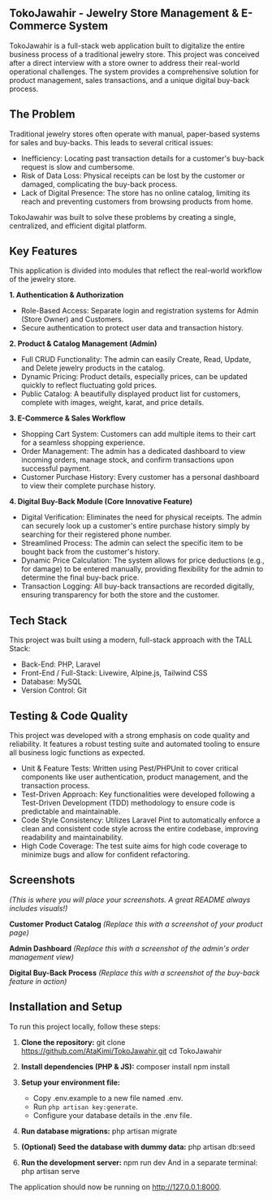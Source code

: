 ## TokoJawahir - Jewelry Store Management & E-Commerce System

TokoJawahir is a full-stack web application built to digitalize the entire business process of a traditional jewelry store. This project was conceived after a direct interview with a store owner to address their real-world operational challenges. The system provides a comprehensive solution for product management, sales transactions, and a unique digital buy-back process.

## The Problem

Traditional jewelry stores often operate with manual, paper-based systems for sales and buy-backs. This leads to several critical issues:

* Inefficiency: Locating past transaction details for a customer's buy-back request is slow and cumbersome.
* Risk of Data Loss: Physical receipts can be lost by the customer or damaged, complicating the buy-back process.
* Lack of Digital Presence: The store has no online catalog, limiting its reach and preventing customers from browsing products from home.

TokoJawahir was built to solve these problems by creating a single, centralized, and efficient digital platform.

## Key Features

This application is divided into modules that reflect the real-world workflow of the jewelry store.

**1. Authentication & Authorization**
* Role-Based Access: Separate login and registration systems for Admin (Store Owner) and Customers.
* Secure authentication to protect user data and transaction history.

**2. Product & Catalog Management (Admin)**
* Full CRUD Functionality: The admin can easily Create, Read, Update, and Delete jewelry products in the catalog.
* Dynamic Pricing: Product details, especially prices, can be updated quickly to reflect fluctuating gold prices.
* Public Catalog: A beautifully displayed product list for customers, complete with images, weight, karat, and price details.

**3. E-Commerce & Sales Workflow**
* Shopping Cart System: Customers can add multiple items to their cart for a seamless shopping experience.
* Order Management: The admin has a dedicated dashboard to view incoming orders, manage stock, and confirm transactions upon successful payment.
* Customer Purchase History: Every customer has a personal dashboard to view their complete purchase history.

**4. Digital Buy-Back Module (Core Innovative Feature)**
* Digital Verification: Eliminates the need for physical receipts. The admin can securely look up a customer's entire purchase history simply by searching for their registered phone number.
* Streamlined Process: The admin can select the specific item to be bought back from the customer's history.
* Dynamic Price Calculation: The system allows for price deductions (e.g., for damage) to be entered manually, providing flexibility for the admin to determine the final buy-back price.
* Transaction Logging: All buy-back transactions are recorded digitally, ensuring transparency for both the store and the customer.

## Tech Stack

This project was built using a modern, full-stack approach with the TALL Stack:

* Back-End: PHP, Laravel
* Front-End / Full-Stack: Livewire, Alpine.js, Tailwind CSS
* Database: MySQL
* Version Control: Git

## Testing & Code Quality

This project was developed with a strong emphasis on code quality and reliability. It features a robust testing suite and automated tooling to ensure all business logic functions as expected.

* Unit & Feature Tests: Written using Pest/PHPUnit to cover critical components like user authentication, product management, and the transaction process.
* Test-Driven Approach: Key functionalities were developed following a Test-Driven Development (TDD) methodology to ensure code is predictable and maintainable.
* Code Style Consistency: Utilizes Laravel Pint to automatically enforce a clean and consistent code style across the entire codebase, improving readability and maintainability.
* High Code Coverage: The test suite aims for high code coverage to minimize bugs and allow for confident refactoring.

## Screenshots

*(This is where you will place your screenshots. A great README always includes visuals!)*

**Customer Product Catalog**
*(Replace this with a screenshot of your product page)*

**Admin Dashboard**
*(Replace this with a screenshot of the admin's order management view)*

**Digital Buy-Back Process**
*(Replace this with a screenshot of the buy-back feature in action)*

## Installation and Setup

To run this project locally, follow these steps:

1.  **Clone the repository:**
    git clone https://github.com/AtaKimi/TokoJawahir.git
    cd TokoJawahir

2.  **Install dependencies (PHP & JS):**
    composer install
    npm install

3.  **Setup your environment file:**
    * Copy .env.example to a new file named .env.
    * Run `php artisan key:generate`.
    * Configure your database details in the .env file.

4.  **Run database migrations:**
    php artisan migrate

5.  **(Optional) Seed the database with dummy data:**
    php artisan db:seed

6.  **Run the development server:**
    npm run dev
    And in a separate terminal:
    php artisan serve

The application should now be running on http://127.0.0.1:8000.
